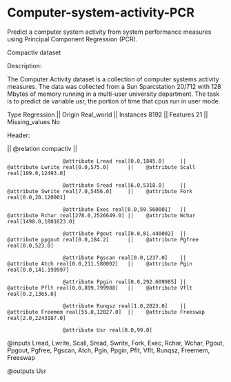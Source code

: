 # Computer-system-activity-PCR
Predict a computer system activity from system performance measures using Principal Component Regression (PCR).

Compactiv dataset

Description:

The Computer Activity dataset is a collection of computer systems activity measures. The data was collected from a Sun Sparcstation 20/712 with 128 Mbytes of memory running in a multi-user university department. The task is to predict de variable usr, the portion of time that cpus run in user mode.


Type 			      Regression    ||    Origin 			    Real_world     ||   Instances 		    8192    ||    Features 	      21            ||    Missing_values 	No


Header:

||  @relation compactiv   ||


                      @attribute Lread real[0.0,1845.0]     ||    @attribute Lwrite real[0.0,575.0]      ||    @attribute Scall real[109.0,12493.0]

                      @attribute Sread real[6.0,5318.0]     ||    @attribute Swrite real[7.0,5456.0]     ||    @attribute Fork real[0.0,20.120001]
                      
                      @attribute Exec real[0.0,59.560001]   ||    @attribute Rchar real[278.0,2526649.0] ||    @attribute Wchar real[1498.0,1801623.0]
                      
                      @attribute Pgout real[0.0,81.440002]  ||    @attribute ppgout real[0.0,184.2]      ||    @attribute Pgfree real[0.0,523.0]
                      
                      @attribute Pgscan real[0.0,1237.0]    ||    @attribute Atch real[0.0,211.580002]   ||    @attribute Pgin real[0.0,141.199997]
                      
                      @attribute Ppgin real[0.0,292.609985] ||    @attribute Pflt real[0.0,899.799988]   ||    @attribute Vflt real[0.2,1365.0]
                      
                      @attribute Runqsz real[1.0,2823.0]    ||    @attribute Freemem real[55.0,12027.0]  ||    @attribute Freeswap real[2.0,2243187.0]
                      
                      @attribute Usr real[0.0,99.0] 

@inputs Lread, Lwrite, Scall, Sread, Swrite, Fork, Exec, Rchar, Wchar, Pgout, Ppgout, Pgfree, Pgscan, Atch, Pgin, Ppgin, Pflt, Vflt, Runqsz, Freemem, Freeswap

@outputs Usr
